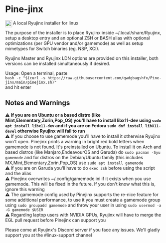 # Pine-jinx
<img align="left" alt="Frogjinx" width="22px" src="https://cdn.discordapp.com/attachments/780529926520438854/802958006282092624/FrogRyujinx.svg" />A local Ryujinx installer for linux

The purpose of the installer is to place Ryujinx inside ~/.local/share/Ryujinx, setup a desktop entry and an optional ZSH or BASH alias with optional optimizations (per GPU vendor and/or gamemode) as well as setup mimetypes for Switch binaries (eg. NSP, XCI).

Ryujinx Master and Ryujinx LDN options are provided on this installer, both versions can be installed simultaneously if desired.

Usage:
Open a terminal, paste <br>
`bash -c "$(curl -s https://raw.githubusercontent.com/qwdgbagshfx/Pine-jinx/main/pinejinx.sh)"` <br>
and hit enter

## Notes and Warnings
⚠️ **If you are on Ubuntu or a based distro (like Mint,Elementary,Zorin,Pop_OS) you'll have to install libx11-dev using `sudo apt install libx11-dev` and if you are on Fedora `sudo dnf install libX11-devel` otherwise Ryujinx will fail to run**<br>
⚠️ If you choose to use gamemode you'll have to install it otherwise Ryujinx won't open. Pinejinx prints a warning in bright red bold letters when gamemode is not found. It's preinstalled on Ubuntu. To install it on Arch and based distros (like Manjaro,EndeavourOS and Garuda) do `sudo pacman -Syu gamemode` and for distros on the Debian/Ubuntu family (this includes MX,Mint,Elementary,Zorin,Pop_OS) use `sudo apt install gamemode`<br>
⚠️ If you are on Garuda you'll have to do `exec zsh` before using the script and the alias<br>
⚠️ Pinejinx overwrites ~/.config/gamemode.ini if it exists when you use gamemode. This will be fixed in the future. If you don't know what this is, ignore this warning<br>
⚠️ The gamemode config used by Pinejinx supports the re-nice feature for some additional performance, to use it you must create a gamemode group using `sudo groupadd gamemode` and throw your user in using `sudo usermod -a -G gamemode $USER`<br>
⚠️ Regarding laptop users with NVIDIA GPUs, Ryujinx will have to merge the EGL pull request before Pinejinx can support you<br>

Please come at Ryujinx's Discord server if you face any issues. We'll gladly support you at the #linux-support channel
